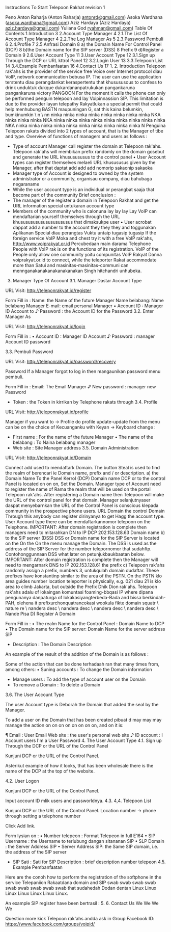Instructions To Start
Telepoon Rakhat
revision 1


Peno
Anton Raharja (Anton Raharja) antonrd@gmail.com)
Asoka Wardhana (asoka.wardhana@gmail.com)
Aziz Hardaya (Aziz Hardaya) aziz.hardaya@gmail.com)
Yuliana God ryahman@gmail.com)
Table Of Contents
1.Introduction 3
2.Account Type Manager 4
2.1.The List Of Account Type Manager 4
2.2.The Log Manager As 5
2.3.Password Pembuli 6
2.4.Profile 7
2.5.Anfrasi Domain 8
a) the Domain Name For Control Panel (DCP) 8
b)the Domain name for the SIP server (DSS) 8
Prefix 9
d)Register a Domain 9
2.6.User Account Type 11
3.User Account Type 12
 3.1.Sign up Through the DCP or URL kttrol Panel 12
3.2.Login User 13
3.3.Telepoon List 14
3.4.Example Pembanfaatan 16
4.Contact Us 17
1. 
2. Introduction
Telepoon rak'ahs is the provider of the service free Voice over Internet protocol diau VoIP, network communication bebusa IP. The user can use the application terstentu diau perangdankat keraspertentu that khusususous to confess to drink unduktuk dukque dukardananpatrukukan pangankaruna pangankaruna victory PANGOON
For the moment it calls the phone can only be performed penguin telepoon and lay Voipinnassion SIP. This limitation is due to the provider layan telepathy Rakyatlukan a special permit that could help menhubung BASTN maupuningan G, sat this kaina belumkin, bumkinumkin \ n \ nn ninka ninka ninka ninka ninka ninka ninka ninka NKA ninka ninka ninka NKA ninka ninka ninka ninka ninka ninka ninka ninka ninka NKA ninka ninka ninka ninka ninka ninka ninka ninka ninka ninka N
Penguina Telepoon rakats divided into 2 types of account, that is the Manager of tibe and type. Overview of functions of managers and users as follows :
* Type of account Manager call register the domain at Telepoon rak'ahs. Telepoon rak'ahs will membikan prefix randomly on the domain gosebut and generate the URL khususususus to the control panel
• User Account types can register themselves melaeli URL khusususus given by the Manager, after that daptat add add add nomorip sakaonip sakaoka
* Manager type of Account is designed to owned by the system administrator or a community, organisau company, diau bahubaga negaraname
* While the user account type is an individual or perangbat saaja that become part of the community
Brief conclusion :
* The manager of the register a domain in Telepoon Rakhat and get the URL information special untukaran account type
* Members of the community who is calonuna lay lay lay Lay VoIP can mendaftarian yourself themselves through the URL khususususususususususus that dimaksukpe user
• User acrobat dappat add a number to the account they they they and toggunakan Aplikanan Special diau perangtas Vuktu untaip tugasip tugasip
If the foreign service VoIP Moka and chest try it with a free VoIP rak'ahs, http://www.voiprakyat.or.id
Percubedaan main darama Telephone People with VoIP rak is on the functions of its registration. VoIP of the People only allow one community yoitu compunitas VoIP Rakyat Danna voiprakyat.or.id to connect, while the teleporter Rakat accommodate more than Satui and masinitas-masinitas-communi can mennganakanakanakanakanakan Singh hitchandri unhubeka.
3. Manager Type Of Account
3.1. Manager Dastar Account Type

URL Visit: http://teleponrakyat.id/register






Form Fill in :
Name: the Name of the future Manager
Name belabang: Name belabang Manager
E-mail: email personal Manager
• Account ID : Manager ID Account to
♪ Password : the Account ID for the Password
3.2. Enter Manager As

URL Visit: http://teleponrakyat.id/login









Form Fill in :
• Account ID : Manager ID Account
♪ Password : manager Account ID password




3.3. Pembuli Password

URL Visit: http://teleponrakyat.id/password/recovery









Password If a Manager forgot to log in then mangaunikan password menu pembuli.









Form Fill in :
Email: The Email Manager
♪ New password : manager new Password
* Token : the Token in kirrikan by Telephone rakats through
3.4. Profile

URL Visit: http://teleponrakyat.id/profile

Manager if you want to → Profile do profile update-update from the menu can be on the choice of Kecuanganku with Keyan → Keyboard change :
* First name : For the name of the future Manager
• The name of the belabang : To Naina belabang manager
* Web site : Site Manager address
3.5. Domain Administration

URL Visit: http://teleponrakyat.id/Domain

Connect add used to mendaftark Domain. The button Steal is used to find the realm of berencari ie Domain name, prefix and / or description.
a) the Domain Name To the Panel Kerrol (DCP)
Domain name DCP or to the control Panel is located on on on, Set the Domain. Manager type of Account need to register the name of Rama the realm that will be used on the portal Telepoon rak'ahs. After registering a Domain name then Telepoon will make the URL of the control panel for that domain. Manager selanjutnyaser daspat menyebarnkan the URL of the Control Panel is conscious klepada community in the prospective phone users. URL Domain the control Domain Through this anybody can register dirinyanya to get Hagg the account type. User Account type there can be mendaftarkannomor telepoon on the Telephone.
IMPORTANT: After domain registration is complete then managers need to mitarahkan DN to IP DCP 202.153.128.63
Domain name b) to the SIP server (DSS)
DSS or Domain name for the SIP Server is located on the On the On the menu manage the Domain. The DSS is used as the address of the SIP Server for the number telepornomor that sudahftp. Contohonggunnaan DSS what later on petunjukbaukbaatan below.
IMPORTANT: After domain registration is complete then the Manager will need to mengarnark DNS to IP 202.153.128.61
the prefix c) 
Telepoon rak'ahs randomly assign a prefix, numbers 3, untukqulah domain dudaftar. These prefixes have konstantinp similar to the area of the PSTN. On the PSTN klo area guides number location teleporter is physically, e.g. 021 diau 21 is klo area to climb Jakarta, but outside the Prefix Dhik Dion rak'ahs. Telepoon rak'ahs adalu of lokaingan komuntasi foaming-bbqasi IP where dipana pengunanya danpaturga of lokakasiyangterbeda-Bada and bissa berkindah-PAH, olehena it prefixurchonquatrancokasi wookula fikte domain squatr \ nature re \ nandera desc \ nandera desc \ nandera desc \ nandera desc \ Nande Pisa
D) Register A Domain


Form Fill in :
• The realm Name for the Control Panel : Domain Name to DCP
• The Domain name for the SIP server: Domain Name for the server address SIP
* Description : The Domain Description

An example of the result of the addition of the Domain is as follows :

Some of the action that can be done terhadaah ran that many times from, among others:
• Suning accounts : To change the Domain information
* Manage users : To add the type of account user on the Domain
* To remove a Domain : To delete a Domain














3.6. The User Account Type

The user Account type is Deborah the Domain that added the seal by the Manager.

To add a user on the Domain that has been created pibuat d may may may manage the action on on on on on on on on, and on it is:

¶ Email : User Email
Web site : the user's personal web site
♪ ID account : I Account users
I'm a User Password
4. The User Account Type
4.1. Sign up Through the DCP or the URL of the Control Panel

Kunjuni DCP or the URL of the Control Panel.

Asterikut example of how it looks, that has been wholesale there is the name of the DCP at the top of the website.

4.2. User Logon

Kunjuni DCP or the URL of the Control Panel.

Input account ID mlik users and passworldnya.
4.3. 
4,4. Telepoon List

Kunjuni DCP or the URL of the Control Panel.
Location number → phone through setting a telephone number

Click Add link.


Form Iysian on :
• Number telepeon : Format Telepeon in full E164
• SIP Username : the Username to terlubung dangan sitananan SIP
• SLP Domain : the Server Address SIP
• Server Address SIP: the Same SIP domain, i.e. the address of the SIP server
* SIP Sati : Sati for SIP
Description : brief description number telepeon
4.5. Example Pembanfaatan

Here are the conoh how to perform the registration of the softphone in the service Telepaniion Rakaatdana domain and SIP swab swab swab swab swab swab swab swab swab that sudahedah Dodan dentan Linux Linux Linux Linux Linux Linux Linux.

An example SIP register have been bertrasil :
5. 
6. Contact Us We We We We

Question more kick Telepoon rak'ahs andda ask in Group Facebook ID:
https://www.facebook.com/groups/voipid/
